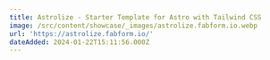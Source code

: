 ```yaml
---
title: Astrolize - Starter Template for Astro with Tailwind CSS
image: /src/content/showcase/_images/astrolize.fabform.io.webp
url: 'https://astrolize.fabform.io/'
dateAdded: 2024-01-22T15:11:56.000Z
---
```


